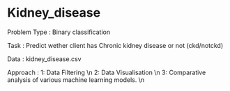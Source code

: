 # Kidney_disease

Problem Type : Binary classification

Task :  Predict wether client has Chronic kidney disease or not (ckd/notckd)

Data : kidney_disease.csv

Approach : 1: Data Filtering \n
           2: Data Visualisation \n
           3: Comparative analysis of various machine learning models. \n
